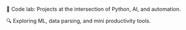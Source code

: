 🚀 Code lab: Projects at the intersection of Python, AI, and automation.

🔍 Exploring ML, data parsing, and mini productivity tools.
